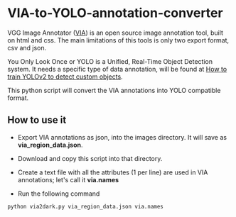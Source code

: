 # VIA-to-YOLO-annotation-converter

VGG Image Annotator ([VIA](http://www.robots.ox.ac.uk/~vgg/software/via/)) is an  open source image annotation tool, built on html and css. The main limitations of this tools is only two export format, csv and json.

You Only Look Once or YOLO is a Unified, Real-Time Object Detection system. It needs a specific type of data annotation, will be found at [How to train YOLOv2 to detect custom objects](https://medium.com/@manivannan_data/how-to-train-yolov2-to-detect-custom-objects-9010df784f36).

This python script will convert the VIA annotations into YOLO compatible format.

## How to use it
- Export VIA annotations as json, into the images directory. It will save as **via_region_data.json**.
- Download and copy this script into that directory.
- Create a text file with all the attributes (1 per line) are used in VIA annotations; let's call it **via.names**

- Run the following command
```python
python via2dark.py via_region_data.json via.names
```

